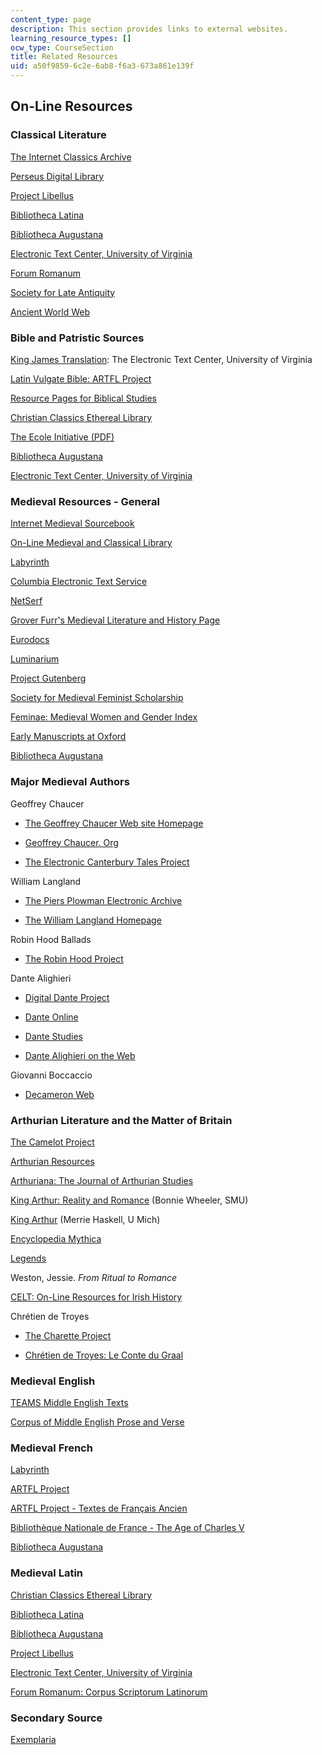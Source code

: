 ```yaml
---
content_type: page
description: This section provides links to external websites.
learning_resource_types: []
ocw_type: CourseSection
title: Related Resources
uid: a50f9859-6c2e-6ab8-f6a3-673a861e139f
---
```


On-Line Resources
-----------------

### Classical Literature

[The Internet Classics Archive](http://classics.mit.edu/index.html)

[Perseus Digital Library](http://www.perseus.tufts.edu/)

[Project Libellus](http://www.hhhh.org/perseant/libellus/)

[Bibliotheca Latina](https://www.hs-augsburg.de/~harsch/a_chron.html)

[Bibliotheca Augustana](http://www.fh-augsburg.de/~harsch/augustana.html)

[Electronic Text Center, University of Virginia](http://etext.lib.virginia.edu/latin.html)

[Forum Romanum](http://www.forumromanum.org/)

[Society for Late Antiquity](http://www.sc.edu/ltantsoc/#prim)

[Ancient World Web](http://www.julen.net/ancient/)

### Bible and Patristic Sources

[King James Translation](http://etext.lib.virginia.edu/kjv.browse.html): The Electronic Text Center, University of Virginia

[Latin Vulgate Bible: ARTFL Project](http://www.lib.uchicago.edu/efts/ARTFL/public/bibles/vulgate.search.html)

[Resource Pages for Biblical Studies](http://www.torreys.org/bible/)

[Christian Classics Ethereal Library](http://www.ccel.org/)

[The Ecole Initiative (PDF)](http://www.standardbearers.net/uploads/The_Ecole_Initiative.pdf)

[Bibliotheca Augustana](http://www.fh-augsburg.de/~harsch/augustana.html)

[Electronic Text Center, University of Virginia](http://etext.lib.virginia.edu/latin.html)

### Medieval Resources - General

[Internet Medieval Sourcebook](http://www.fordham.edu/halsall/sbook.html)

[On-Line Medieval and Classical Library](http://omacl.org/)

[Labyrinth](https://blogs.commons.georgetown.edu/labyrinth/categories/home/about-the-labyrinth/)

[Columbia Electronic Text Service](http://www.columbia.edu/cu/lweb/indiv/ets/offsite.subject.html#medieval)

[NetSerf](http://www.netserf.org/)

[Grover Furr's Medieval Literature and History Page](http://www.chss.montclair.edu/english/furr/medieval.html)

[Eurodocs](http://www.lib.byu.edu/~rdh/eurodocs/homepage.html)

[Luminarium](http://www.luminarium.org/lumina.htm)

[Project Gutenberg](http://www.gutenberg.org/)

[Society for Medieval Feminist Scholarship](http://smfsweb.org/)

[Feminae: Medieval Women and Gender Index](http://www.haverford.edu/library/reference/mschaus/mfi/mfi.html)

[Early Manuscripts at Oxford](http://image.ox.ac.uk/)

[Bibliotheca Augustana](http://www.fh-augsburg.de/~harsch/augustana.html)

### Major Medieval Authors

Geoffrey Chaucer

*   [The Geoffrey Chaucer Web site Homepage](http://www.courses.fas.harvard.edu/~chaucer/)
    
*   [Geoffrey Chaucer. Org](http://geoffreychaucer.org/)
    
*   [The Electronic Canterbury Tales Project](http://hosting.uaa.alaska.edu/afdtk/ECT_Main.htm)
    

William Langland

*   [The Piers Plowman Electronic Archive](http://jefferson.village.virginia.edu/piers/tcontents.html)
    
*   [The William Langland Homepage](http://web.archive.org/web/20011216230127/www.english.upenn.edu/~lwarner/piers.html/)
    

Robin Hood Ballads

*   [The Robin Hood Project](http://www.lib.rochester.edu/camelot/rh/rhhome.stm)
    

Dante Alighieri

*   [Digital Dante Project](http://dante.ilt.columbia.edu/)
    
*   [Dante Online](http://www.danteonline.it/italiano/home_ita.asp)
    
*   [Dante Studies](http://www.lieberknecht.de/dante/welc_fr.html)
    
*   [Dante Alighieri on the Web](http://www.greatdante.net/)
    

Giovanni Boccaccio

*   [Decameron Web](http://www.brown.edu/Research/Decameron/)
    

### Arthurian Literature and the Matter of Britain

[The Camelot Project](http://www.lib.rochester.edu/camelot/cphome.stm)

[Arthurian Resources](http://www.arthuriana.co.uk/index.html)

[Arthuriana: The Journal of Arthurian Studies](http://smu.edu/arthuriana/)

[King Arthur: Reality and Romance](http://archive.org/details/historicaltalesr01malo) (Bonnie Wheeler, SMU)

[King Arthur](http://www-personal.umich.edu/~merrie/Arthur/) (Merrie Haskell, U Mich)

[Encyclopedia Mythica](http://www.pantheon.org/areas/folklore/arthurian/articles.html)

[Legends](http://www.legends.net/)

Weston, Jessie. _From Ritual to Romance_

[CELT: On-Line Resources for Irish History](http://www.ucc.ie/celt/)

Chrétien de Troyes

*   [The Charette Project](http://www.princeton.edu/~lancelot/)
    
*   [Chrétien de Troyes: Le Conte du Graal](http://www.lettres.ac-versailles.fr/)
    

### Medieval English

[TEAMS Middle English Texts](http://www.lib.rochester.edu/camelot/teams/tmsmenu.htm)

[Corpus of Middle English Prose and Verse](http://quod.lib.umich.edu/c/cme/)

### Medieval French

[Labyrinth](https://blogs.commons.georgetown.edu/labyrinth/categories/home/about-the-labyrinth/)

[ARTFL Project](http://humanities.uchicago.edu/orgs/ARTFL/)

[ARTFL Project - Textes de Français Ancien](http://www.lib.uchicago.edu/efts/ARTFL/projects/TLA/)

[Bibliothèque Nationale de France - The Age of Charles V](http://www.bnf.fr/fr/acc/x.accueil.html)

[Bibliotheca Augustana](http://www.fh-augsburg.de/~harsch/augustana.html#fr)

### Medieval Latin

[Christian Classics Ethereal Library](http://www.ccel.org/)

[Bibliotheca Latina](http://www.hs-augsburg.de/~Harsch/augustana.html)

[Bibliotheca Augustana](http://www.fh-augsburg.de/~harsch/augustana.html)

[Project Libellus](http://www.hhhh.org/perseant/libellus/)

[Electronic Text Center, University of Virginia](http://etext.lib.virginia.edu/latin.html)

[Forum Romanum: Corpus Scriptorum Latinorum](http://www.forumromanum.org/literature/index.html)

### Secondary Source

[Exemplaria](http://www.english.ufl.edu/exemplaria/)